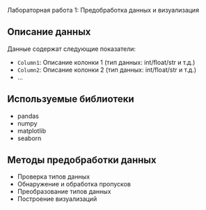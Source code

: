 Лабораторная работа 1: Предобработка данных и визуализация
## Описание данных
Данные содержат следующие показатели:
- `Column1`: Описание колонки 1 (тип данных: int/float/str и т.д.)
- `Column2`: Описание колонки 2 (тип данных: int/float/str и т.д.)
- ...

## Используемые библиотеки
- pandas
- numpy
- matplotlib
- seaborn

## Методы предобработки данных
- Проверка типов данных
- Обнаружение и обработка пропусков
- Преобразование типов данных
- Построение визуализаций

